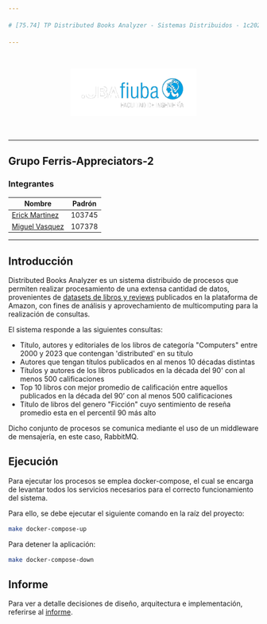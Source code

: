 ```yaml
---

# [75.74] TP Distributed Books Analyzer - Sistemas Distribuidos - 1c2024

---
```


<br>
<p align="center">
  <img src="https://raw.githubusercontent.com/MiguelV5/MiguelV5/main/misc/logofiubatransparent_partialwhite.png" width="50%"/>
</p>
<br>

---

## Grupo Ferris-Appreciators-2

### Integrantes

| Nombre                                                              | Padrón |
| ------------------------------------------------------------------- | ------ |
| [Erick Martinez](https://github.com/erick12m)                       | 103745 |
| [Miguel Vasquez](https://github.com/MiguelV5)                       | 107378 |

---

## Introducción

Distributed Books Analyzer es un sistema distribuido de procesos que permiten realizar procesamiento de una extensa cantidad de datos, provenientes de [datasets de libros y reviews](https://www.kaggle.com/datasets/mohamedbakhet/amazon-books-reviews) publicados en la plataforma de Amazon, con fines de análisis y aprovechamiento de multicomputing para la realización de consultas.

El sistema responde a las siguientes consultas:
- Título, autores y editoriales de los libros de categoría "Computers" entre 2000 y 2023 que contengan 'distributed' en su título
- Autores que tengan títulos publicados en al menos 10 décadas distintas
- Títulos y autores de los libros publicados en la década del 90' con al menos 500 calificaciones
- Top 10 libros con mejor promedio de calificación entre aquellos publicados en la década del 90’ con al menos 500 calificaciones
- Título de libros del genero "Ficción" cuyo sentimiento de reseña promedio esta en el percentil 90 más alto

Dicho conjunto de procesos se comunica mediante el uso de un middleware de mensajería, en este caso, RabbitMQ.

## Ejecución

Para ejecutar los procesos se emplea docker-compose, el cual se encarga de levantar todos los servicios necesarios para el correcto funcionamiento del sistema.

Para ello, se debe ejecutar el siguiente comando en la raíz del proyecto:

```bash
make docker-compose-up
```

Para detener la aplicación:
    
```bash
make docker-compose-down
```

## Informe

Para ver a detalle decisiones de diseño, arquitectura e implementación, referirse al [informe](https://github.com/erick12m/distributed-books-analyzer/blob/main/informe.pdf).


